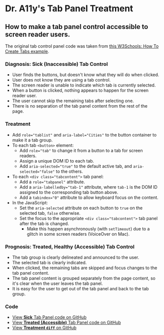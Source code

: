 # Dr. A11y's Tab Panel Treatment

## How to make a tab panel control accessible to screen reader users.

The original tab control panel code was taken from [this W3Schools: How To Create Tabs example](https://www.w3schools.com/howto/howto_js_tabs.asp).

### Diagnosis: Sick (Inaccessible) Tab Control
- User finds the buttons, but doesn't know what they will do when clicked.
- User does not know they are using a tab control.
- The screen reader is unable to indicate which tab is currently selected.
- When a button is clicked, nothing appears to happen for the screen reader user.
- The user cannot skip the remaining tabs after selecting one.
- There is no separation of the tab panel content from the rest of the page.

### Treatment
- Add `role="tablist"` and `aria-label="Cities"` to the button container to make it a tab group.
- To each tab `<button>` element:
  - Add `role="tab"` to change it from a button to a tab for screen readers.
  - Assign a unique DOM ID to each tab.
  - Add `aria-selected="true"` to the default active tab, and `aria-selected="false"` to the others.
- To each `<div class="tabcontent">` tab panel:
  - Add a `role="tabpanel"` attribute.
  - Add a `aria-labelledby="tab-1"` attribute, where `tab-1` is the DOM ID assigned to the corresponding tab button above.
  - Add a `tabindex="0"` attribute to allow keyboard focus on the content.
- In the JavaScript:
  - Set the `aria-selected` attribute on each button to `true` on the selected tab, `false` otherwise.
  - Set the focus to the appropriate `<div class="tabcontent">` tab panel after the tab is changed.
    - Make this happen asynchronously (with `setTimeout`) due to a glitch in some screen readers (VoiceOver on Mac).

### Prognosis: Treated, Healthy (Accessible) Tab Control
- The tab group is clearly delineated and announced to the user.
- The selected tab is clearly indicated.
- When clicked, the remaining tabs are skipped and focus changes to the tab panel content.
- The tab panel content is grouped separately from the page content, so it's clear when the user leaves the tab panel.
- It is easy for the user to get out of the tab panel and back to the tab group.

### Code
- [View **Sick** Tab Panel code on GitHub](https://github.com/dra11y/a11y-treatments/blob/main/tab-panel-sick.html)
- [View **Treated (Accessible)** Tab Panel code on GitHub](https://github.com/dra11y/a11y-treatments/blob/main/tab-panel-treated.html)
- [View **Treatment `diff`** on GitHub](https://github.com/dra11y/a11y-treatments/commit/3599e6)
